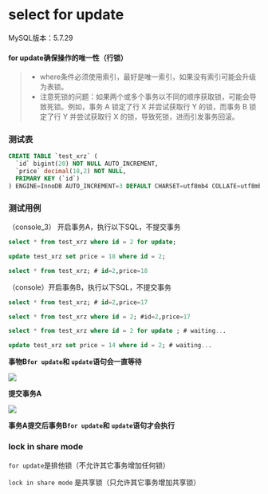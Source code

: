 # select for update

MySQL版本：5.7.29

#### for update确保操作的唯一性（行锁）

> - where条件必须使用索引，最好是唯一索引，如果没有索引可能会升级为表锁。
> - 注意死锁的问题：如果两个或多个事务以不同的顺序获取锁，可能会导致死锁。例如，事务 A 锁定了行 X 并尝试获取行 Y 的锁，而事务 B 锁定了行 Y 并尝试获取行 X 的锁，导致死锁，进而引发事务回滚。


### 测试表

```sql
CREATE TABLE `test_xrz` (
  `id` bigint(20) NOT NULL AUTO_INCREMENT,
  `price` decimal(18,2) NOT NULL,
  PRIMARY KEY (`id`)
) ENGINE=InnoDB AUTO_INCREMENT=3 DEFAULT CHARSET=utf8mb4 COLLATE=utf8mb4_bin
```

### 测试用例

（console_3） 开启事务A，执行以下SQL，不提交事务

```sql
select * from test_xrz where id = 2 for update;

update test_xrz set price = 18 where id = 2;

select * from test_xrz; # id=2,price=18
```

（console）开启事务B，执行以下SQL，不提交事务

```sql
select * from test_xrz; # id=2,price=17

select * from test_xrz where id = 2; #id=2,price=17

select * from test_xrz where id = 2 for update ; # waiting...

update test_xrz set price = 14 where id = 2; # waiting...
```

**事物B`for update`和 `update`语句会一直等待**

![](https://img2022.cnblogs.com/blog/1473551/202208/1473551-20220831093604181-738389175.png)


**提交事务A**

![](https://img2022.cnblogs.com/blog/1473551/202208/1473551-20220831093620684-125945015.png)


**事务A提交后事务B`for update`和 `update`语句才会执行**

### lock in share mode

`for update`是排他锁（不允许其它事务增加任何锁）

`lock in share mode` 是共享锁（只允许其它事务增加共享锁）
